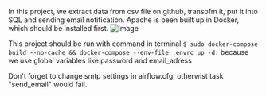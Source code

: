 In this project, we extract data from csv file on github, transofm it, put it into SQL and sending email notification.
Apache is been built up in Docker, which should be installed first.
![image](https://user-images.githubusercontent.com/98738510/198898864-55537051-db33-4189-bc2f-094590fe590d.png)

This project should be run with command in terminal
```$ sudo docker-compose build --no-cache && docker-compose --env-file .envrc up -d:```
because we use global variables like password and email_adress

Don't forget to change smtp settings in airflow.cfg, otherwist task "send_email" would fail.
